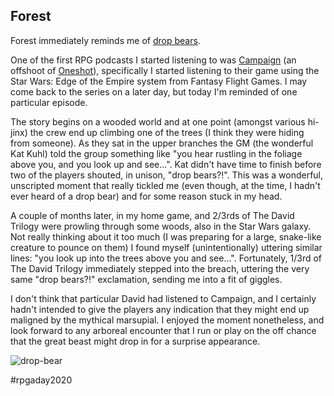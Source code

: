 ## Forest

Forest immediately reminds me of [drop
bears](https://en.wikipedia.org/wiki/Drop_bear).

One of the first RPG podcasts I started listening to was
[Campaign](http://oneshotpodcast.com/category/campaign/) (an offshoot of
[Oneshot](http://oneshotpodcast.com/)), specifically I started listening to
their game using the Star Wars: Edge of the Empire system from Fantasy
Flight Games. I may come back to the series on a later day, but today I'm
reminded of one particular episode.

The story begins on a wooded world and at one point (amongst various hi-jinx)
the crew end up climbing one of the trees (I think they were hiding from
someone). As they sat in the upper branches the GM (the wonderful Kat Kuhl) told
the group something like "you hear rustling in the foliage above you, and you
look up and see...". Kat didn't have time to finish before two of the players
shouted, in unison, "drop bears?!". This was a wonderful, unscripted moment that
really tickled me (even though, at the time, I hadn't ever heard of a drop bear)
and for some reason stuck in my head.

A couple of months later, in my home game, and 2/3rds of The David Trilogy were
prowling through some woods, also in the Star Wars galaxy. Not really thinking
about it too much (I was preparing for a large, snake-like creature to pounce on
them) I found myself (unintentionally) uttering similar lines: "you look
up into the trees above you and see...". Fortunately, 1/3rd of The David Trilogy
immediately stepped into the breach, uttering the very same "drop bears?!"
exclamation, sending me into a fit of giggles.

I don't think that particular David had listened to Campaign, and I certainly
hadn't intended to give the players any indication that they might end up
maligned by the mythical marsupial. I enjoyed the moment nonetheless, and look
forward to any arboreal encounter that I run or play on the off chance that the
great beast might drop in for a surprise appearance.

![drop-bear](https://upload.wikimedia.org/wikipedia/commons/thumb/7/71/Dropbear.jpg/220px-Dropbear.jpg)

#rpgaday2020